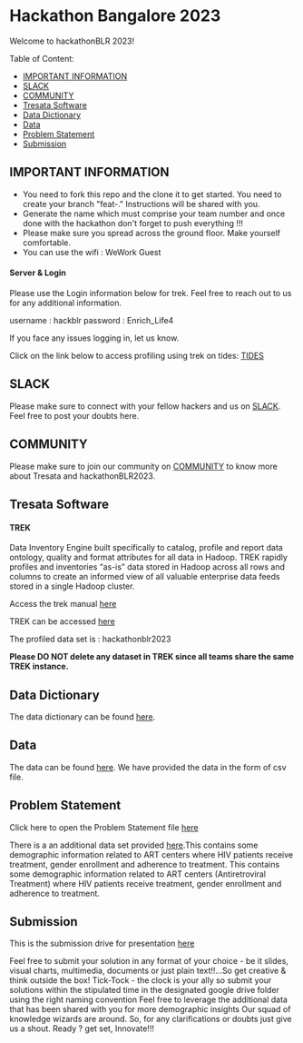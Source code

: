 Hackathon Bangalore 2023
==============

Welcome to hackathonBLR 2023!

Table of Content:

* [IMPORTANT INFORMATION](#important-information)
* [SLACK](#slack)
* [COMMUNITY](#community)
* [Tresata Software](#tresata-software)
* [Data Dictionary](#data-dictionary)
* [Data](#data)
* [Problem Statement](#problem-statement)
* [Submission](#submission)


## IMPORTANT INFORMATION

* You need to fork this repo and the clone it to get started. You need to create your branch "feat-<team-no>." Instructions will be shared with you. 
* Generate the name which must comprise your team number and once done with the hackathon don't forget to push everything !!!
* Please make sure you spread across the ground floor. Make yourself comfortable.  
* You can use the wifi : WeWork Guest

#### Server & Login

Please use the Login information below for trek. Feel free to reach out to us for any additional information.

username : hackblr 
password : Enrich_Life4

If you face any issues logging in, let us know. 

Click on the link below to access profiling using trek on tides:
[TIDES](https://ingress.tresata.com/hackathonblr2023/tides)
 

## SLACK

Please make sure to connect with your fellow hackers and us on [SLACK](https://join.slack.com/share/enQtNTM2OTEwMTI1MjQ4Mi0xMmVkMDMwZmQzNWRiMTliMmFmMzk3ZmY1MDBlYmI4ZDRkYTQ2ZDliNzM1ODYzMDI5N2QyMWQyYmNjNmVmZGFk). Feel free to post your doubts here.

## COMMUNITY

Please make sure to join our community on [COMMUNITY](https://community.tresata.com/t/welcome-hackers/409) to know more about Tresata and hackathonBLR2023.


## Tresata Software

#### TREK

Data Inventory Engine built specifically to catalog, profile and report data ontology, quality and format attributes for all data in Hadoop. TREK rapidly profiles and inventories “as-is” data stored in Hadoop across all rows and columns to create an informed view of all valuable enterprise data feeds stored in a single Hadoop cluster.

Access the trek manual [here](https://github.com/tresata/hackathonblr2023/blob/main/TREK_MANUAL.pdf)

TREK can be accessed [here](https://ingress.tresata.com/hackathonblr2023/tides)

The profiled data set is : hackathonblr2023 

**Please DO NOT delete any dataset in TREK since all teams share the same TREK instance.**

## Data Dictionary

The data dictionary can be found [here](https://github.com/tresata/hackathonblr2023/blob/main/Data%20Dictionary%20HackathonBLR2023.xlsx).

## Data

The data can be found [here](https://github.com/tresata/hackathonblr2023/blob/main/datahackblr.csv).
We have provided the data in the form of csv file.

## Problem Statement

Click here to open the Problem Statement file [here](https://github.com/tresata/hackathonblr2023/blob/main/PROBLEM_STATEMENT.txt)

There is a an additional data set provided [here](https://github.com/tresata/hackathonblr2023/blob/main/ART%20Center%20Statistics.xlsx).This contains some demographic information related to ART centers where HIV patients receive treatment, gender enrollment and adherence to treatment.
This contains some demographic information related to ART centers (Antiretroviral Treatment) where HIV patients receive treatment, gender enrollment and adherence to treatment.

## Submission

This is the submission drive for presentation [here](https://drive.google.com/drive/folders/1EpcPrg2UCY1oUkwKAh8tvgaQOUtoRSxd)

Feel free to submit your solution in any format of your choice - be it slides, visual charts, multimedia, documents or just plain text!!...So get creative & think outside the box!
Tick-Tock - the clock is your ally so submit your solutions within the stipulated time in the designated google drive folder using the right naming convention
Feel free to leverage the additional data that has been shared with you for more demographic insights
Our squad of knowledge wizards are around. So, for any clarifications or doubts just give us a shout.
Ready ? get set, Innovate!!!

